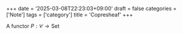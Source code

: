 +++
date = '2025-03-08T22:23:03+09:00'
draft = false
categories = ['Note']
tags = ['category']
title = 'Copresheaf'
+++

A functor $P: \mathscr{C} \to \text{Set}$